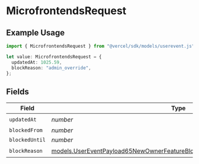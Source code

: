 # MicrofrontendsRequest

## Example Usage

```typescript
import { MicrofrontendsRequest } from "@vercel/sdk/models/userevent.js";

let value: MicrofrontendsRequest = {
  updatedAt: 1025.59,
  blockReason: "admin_override",
};
```

## Fields

| Field                                                                                                                                                                  | Type                                                                                                                                                                   | Required                                                                                                                                                               | Description                                                                                                                                                            |
| ---------------------------------------------------------------------------------------------------------------------------------------------------------------------- | ---------------------------------------------------------------------------------------------------------------------------------------------------------------------- | ---------------------------------------------------------------------------------------------------------------------------------------------------------------------- | ---------------------------------------------------------------------------------------------------------------------------------------------------------------------- |
| `updatedAt`                                                                                                                                                            | *number*                                                                                                                                                               | :heavy_check_mark:                                                                                                                                                     | N/A                                                                                                                                                                    |
| `blockedFrom`                                                                                                                                                          | *number*                                                                                                                                                               | :heavy_minus_sign:                                                                                                                                                     | N/A                                                                                                                                                                    |
| `blockedUntil`                                                                                                                                                         | *number*                                                                                                                                                               | :heavy_minus_sign:                                                                                                                                                     | N/A                                                                                                                                                                    |
| `blockReason`                                                                                                                                                          | [models.UserEventPayload65NewOwnerFeatureBlocksMicrofrontendsRequestBlockReason](../models/usereventpayload65newownerfeatureblocksmicrofrontendsrequestblockreason.md) | :heavy_check_mark:                                                                                                                                                     | N/A                                                                                                                                                                    |